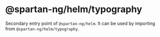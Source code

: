 # @spartan-ng/helm/typography

Secondary entry point of `@spartan-ng/helm`. It can be used by importing from `@spartan-ng/helm/typography`.
